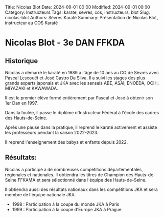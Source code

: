 Title: Nicolas Blot
Date: 2024-09-01 00:00
Modified: 2024-09-01 00:00
Category: Instructeurs
Tags: karate, sevres, cos, instructeurs, blot
Slug: nicolas-blot
Authors: Sèvres Karaté 
Summary: Présentation de Nicolas Blot, instructeur au COS Karaté

# Nicolas Blot - 3e DAN FFKDA

## Historique

Nicolas a démarré le karaté en 1989 à l'âge de 10 ans au CO de Sèvres avec Pascal Lescouët et José Castro Da Silva. Il a suivi les stages des plus grands experts japonais et JKA avec les senseis ABE, ASAI, ENOEDA, OCHI, MIYAZAKI et KAWAWADA.

Il est le premier élève formé entièrement par Pascal et José à obtenir son 1er Dan en 1997.

Dans la foulée, il passe le diplôme d'Instructeur Fédéral à l'école des cadres des Hauts-de-Seine.

 Après une pause dans la pratique, il reprend le karaté activement et assiste les professeurs pendant la saison 2022-2023.

Il reprend l'enseignement des babys et enfants depuis 2022.

## Résultats:

Nicolas a participé à de nombreuses compétitions départementales, régionales et nationales. Il obtiendra les titres de Champion des Hauts-de-Seine FFKAMA et sera sélectionné dans l'équipe des Hauts-de-Seine. 

Il obtiendra aussi des résultats nationaux dans les compétitions JKA et sera membre de l'équipe nationale JKA.

- 1998 : Participation à la coupe du monde JKA à Paris
- 1999 : Participation à la coupe d'Europe JKA à Prague 
